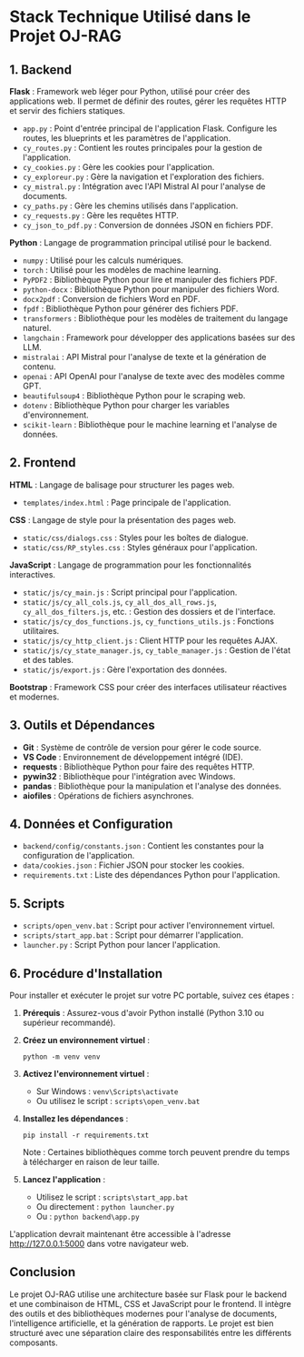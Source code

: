 # Stack Technique Utilisé dans le Projet OJ-RAG

## 1. Backend

**Flask** : Framework web léger pour Python, utilisé pour créer des applications web. Il permet de définir des routes, gérer les requêtes HTTP et servir des fichiers statiques.

- `app.py` : Point d'entrée principal de l'application Flask. Configure les routes, les blueprints et les paramètres de l'application.
- `cy_routes.py` : Contient les routes principales pour la gestion de l'application.
- `cy_cookies.py` : Gère les cookies pour l'application.
- `cy_exploreur.py` : Gère la navigation et l'exploration des fichiers.
- `cy_mistral.py` : Intégration avec l'API Mistral AI pour l'analyse de documents.
- `cy_paths.py` : Gère les chemins utilisés dans l'application.
- `cy_requests.py` : Gère les requêtes HTTP.
- `cy_json_to_pdf.py` : Conversion de données JSON en fichiers PDF.

**Python** : Langage de programmation principal utilisé pour le backend.

- `numpy` : Utilisé pour les calculs numériques.
- `torch` : Utilisé pour les modèles de machine learning.
- `PyPDF2` : Bibliothèque Python pour lire et manipuler des fichiers PDF.
- `python-docx` : Bibliothèque Python pour manipuler des fichiers Word.
- `docx2pdf` : Conversion de fichiers Word en PDF.
- `fpdf` : Bibliothèque Python pour générer des fichiers PDF.
- `transformers` : Bibliothèque pour les modèles de traitement du langage naturel.
- `langchain` : Framework pour développer des applications basées sur des LLM.
- `mistralai` : API Mistral pour l'analyse de texte et la génération de contenu.
- `openai` : API OpenAI pour l'analyse de texte avec des modèles comme GPT.
- `beautifulsoup4` : Bibliothèque Python pour le scraping web.
- `dotenv` : Bibliothèque Python pour charger les variables d'environnement.
- `scikit-learn` : Bibliothèque pour le machine learning et l'analyse de données.

## 2. Frontend

**HTML** : Langage de balisage pour structurer les pages web.

- `templates/index.html` : Page principale de l'application.

**CSS** : Langage de style pour la présentation des pages web.

- `static/css/dialogs.css` : Styles pour les boîtes de dialogue.
- `static/css/RP_styles.css` : Styles généraux pour l'application.

**JavaScript** : Langage de programmation pour les fonctionnalités interactives.

- `static/js/cy_main.js` : Script principal pour l'application.
- `static/js/cy_all_cols.js`, `cy_all_dos_all_rows.js`, `cy_all_dos_filters.js`, etc. : Gestion des dossiers et de l'interface.
- `static/js/cy_dos_functions.js`, `cy_functions_utils.js` : Fonctions utilitaires.
- `static/js/cy_http_client.js` : Client HTTP pour les requêtes AJAX.
- `static/js/cy_state_manager.js`, `cy_table_manager.js` : Gestion de l'état et des tables.
- `static/js/export.js` : Gère l'exportation des données.

**Bootstrap** : Framework CSS pour créer des interfaces utilisateur réactives et modernes.

## 3. Outils et Dépendances

- **Git** : Système de contrôle de version pour gérer le code source.
- **VS Code** : Environnement de développement intégré (IDE).
- **requests** : Bibliothèque Python pour faire des requêtes HTTP.
- **pywin32** : Bibliothèque pour l'intégration avec Windows.
- **pandas** : Bibliothèque pour la manipulation et l'analyse des données.
- **aiofiles** : Opérations de fichiers asynchrones.

## 4. Données et Configuration

- `backend/config/constants.json` : Contient les constantes pour la configuration de l'application.
- `data/cookies.json` : Fichier JSON pour stocker les cookies.
- `requirements.txt` : Liste des dépendances Python pour l'application.

## 5. Scripts

- `scripts/open_venv.bat` : Script pour activer l'environnement virtuel.
- `scripts/start_app.bat` : Script pour démarrer l'application.
- `launcher.py` : Script Python pour lancer l'application.

## 6. Procédure d'Installation

Pour installer et exécuter le projet sur votre PC portable, suivez ces étapes :

1. **Prérequis** : Assurez-vous d'avoir Python installé (Python 3.10 ou supérieur recommandé).

2. **Créez un environnement virtuel** :
   ```
   python -m venv venv
   ```

3. **Activez l'environnement virtuel** :
   - Sur Windows : `venv\Scripts\activate`
   - Ou utilisez le script : `scripts\open_venv.bat`

4. **Installez les dépendances** :
   ```
   pip install -r requirements.txt
   ```
   Note : Certaines bibliothèques comme torch peuvent prendre du temps à télécharger en raison de leur taille.

5. **Lancez l'application** :
   - Utilisez le script : `scripts\start_app.bat`
   - Ou directement : `python launcher.py`
   - Ou : `python backend\app.py`

L'application devrait maintenant être accessible à l'adresse http://127.0.0.1:5000 dans votre navigateur web.

## Conclusion

Le projet OJ-RAG utilise une architecture basée sur Flask pour le backend et une combinaison de HTML, CSS et JavaScript pour le frontend. Il intègre des outils et des bibliothèques modernes pour l'analyse de documents, l'intelligence artificielle, et la génération de rapports. Le projet est bien structuré avec une séparation claire des responsabilités entre les différents composants.